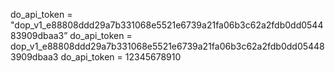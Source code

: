 do_api_token = "dop_v1_e88808ddd29a7b331068e5521e6739a21fa06b3c62a2fdb0dd054483909dbaa3”
do_api_token = dop_v1_e88808ddd29a7b331068e5521e6739a21fa06b3c62a2fdb0dd054483909dbaa3
do_api_token = 12345678910
